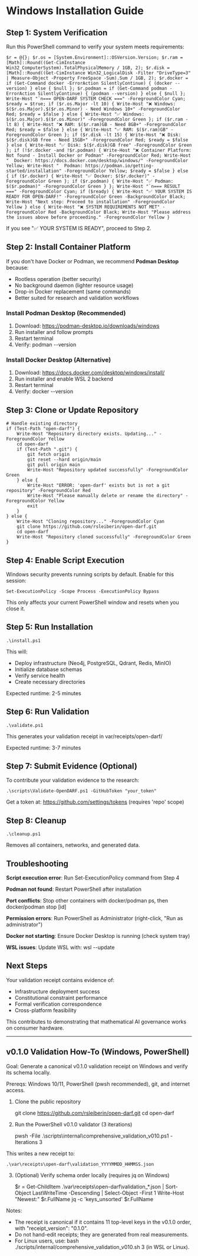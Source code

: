 # Windows Installation Guide

## Step 1: System Verification

Run this PowerShell command to verify your system meets requirements:

    $r = @{}; $r.os = [System.Environment]::OSVersion.Version; $r.ram = [Math]::Round((Get-CimInstance Win32_ComputerSystem).TotalPhysicalMemory / 1GB, 2); $r.disk = [Math]::Round((Get-CimInstance Win32_LogicalDisk -Filter "DriveType=3" | Measure-Object -Property FreeSpace -Sum).Sum / 1GB, 2); $r.docker = if (Get-Command docker -ErrorAction SilentlyContinue) { (docker --version) } else { $null }; $r.podman = if (Get-Command podman -ErrorAction SilentlyContinue) { (podman --version) } else { $null }; Write-Host "`n=== OPEN-DARF SYSTEM CHECK ===" -ForegroundColor Cyan; $ready = $true; if ($r.os.Major -lt 10) { Write-Host "❌ Windows: $($r.os.Major).$($r.os.Minor) - Need Windows 10+" -ForegroundColor Red; $ready = $false } else { Write-Host "✅ Windows: $($r.os.Major).$($r.os.Minor)" -ForegroundColor Green }; if ($r.ram -lt 8) { Write-Host "❌ RAM: $($r.ram)GB - Need 8GB+" -ForegroundColor Red; $ready = $false } else { Write-Host "✅ RAM: $($r.ram)GB" -ForegroundColor Green }; if ($r.disk -lt 15) { Write-Host "❌ Disk: $($r.disk)GB free - Need 15GB+" -ForegroundColor Red; $ready = $false } else { Write-Host "✅ Disk: $($r.disk)GB free" -ForegroundColor Green }; if (!$r.docker -and !$r.podman) { Write-Host "❌ Container Platform: Not found - Install Docker or Podman" -ForegroundColor Red; Write-Host "  Docker: https://docs.docker.com/desktop/windows/" -ForegroundColor Yellow; Write-Host "  Podman: https://podman.io/getting-started/installation" -ForegroundColor Yellow; $ready = $false } else { if ($r.docker) { Write-Host "✅ Docker: $($r.docker)" -ForegroundColor Green }; if ($r.podman) { Write-Host "✅ Podman: $($r.podman)" -ForegroundColor Green } }; Write-Host "`n=== RESULT ===" -ForegroundColor Cyan; if ($ready) { Write-Host "✅ YOUR SYSTEM IS READY FOR OPEN-DARF!" -ForegroundColor Green -BackgroundColor Black; Write-Host "Next step: Proceed to installation" -ForegroundColor Yellow } else { Write-Host "❌ SYSTEM REQUIREMENTS NOT MET" -ForegroundColor Red -BackgroundColor Black; Write-Host "Please address the issues above before proceeding." -ForegroundColor Yellow }

If you see "✅ YOUR SYSTEM IS READY", proceed to Step 2.

## Step 2: Install Container Platform

If you don't have Docker or Podman, we recommend **Podman Desktop** because:
- Rootless operation (better security)
- No background daemon (lighter resource usage)
- Drop-in Docker replacement (same commands)
- Better suited for research and validation workflows

### Install Podman Desktop (Recommended)

1. Download: https://podman-desktop.io/downloads/windows
2. Run installer and follow prompts
3. Restart terminal
4. Verify: podman --version

### Install Docker Desktop (Alternative)

1. Download: https://docs.docker.com/desktop/windows/install/
2. Run installer and enable WSL 2 backend
3. Restart terminal  
4. Verify: docker --version

## Step 3: Clone or Update Repository

    # Handle existing directory
    if (Test-Path "open-darf") {
        Write-Host "Repository directory exists. Updating..." -ForegroundColor Yellow
        cd open-darf
        if (Test-Path ".git") {
            git fetch origin
            git reset --hard origin/main
            git pull origin main
            Write-Host "Repository updated successfully" -ForegroundColor Green
        } else {
            Write-Host "ERROR: 'open-darf' exists but is not a git repository" -ForegroundColor Red
            Write-Host "Please manually delete or rename the directory" -ForegroundColor Yellow
            exit
        }
    } else {
        Write-Host "Cloning repository..." -ForegroundColor Cyan
        git clone https://github.com/rsleiberin/open-darf.git
        cd open-darf
        Write-Host "Repository cloned successfully" -ForegroundColor Green
    }

## Step 4: Enable Script Execution

Windows security prevents running scripts by default. Enable for this session:

    Set-ExecutionPolicy -Scope Process -ExecutionPolicy Bypass

This only affects your current PowerShell window and resets when you close it.

## Step 5: Run Installation

    .\install.ps1

This will:
- Deploy infrastructure (Neo4j, PostgreSQL, Qdrant, Redis, MinIO)
- Initialize database schemas
- Verify service health
- Create necessary directories

Expected runtime: 2-5 minutes

## Step 6: Run Validation

    .\validate.ps1

This generates your validation receipt in var/receipts/open-darf/

Expected runtime: 3-7 minutes

## Step 7: Submit Evidence (Optional)

To contribute your validation evidence to the research:

    .\scripts\Validate-OpenDARF.ps1 -GitHubToken "your_token"

Get a token at: https://github.com/settings/tokens (requires 'repo' scope)

## Step 8: Cleanup

    .\cleanup.ps1

Removes all containers, networks, and generated data.

## Troubleshooting

**Script execution error**: Run Set-ExecutionPolicy command from Step 4

**Podman not found**: Restart PowerShell after installation

**Port conflicts**: Stop other containers with docker/podman ps, then docker/podman stop [id]

**Permission errors**: Run PowerShell as Administrator (right-click, "Run as administrator")

**Docker not starting**: Ensure Docker Desktop is running (check system tray)

**WSL issues**: Update WSL with: wsl --update

## Next Steps

Your validation receipt contains evidence of:
- Infrastructure deployment success
- Constitutional constraint performance
- Formal verification correspondence
- Cross-platform feasibility

This contributes to demonstrating that mathematical AI governance works on consumer hardware.

---

## v0.1.0 Validation How-To (Windows, PowerShell)

Goal: Generate a canonical v0.1.0 validation receipt on Windows and verify its schema locally.

Prereqs: Windows 10/11, PowerShell (pwsh recommended), git, and internet access.

1) Clone the public repository

    git clone https://github.com/rsleiberin/open-darf.git
    cd open-darf

2) Run the PowerShell v0.1.0 validator (3 iterations)

    pwsh -File .\scripts\internal\comprehensive_validation_v010.ps1 -Iterations 3

This writes a new receipt to:

    .\var\receipts\open-darf\validation_YYYYMMDD_HHMMSS.json

3) (Optional) Verify schema order locally (requires jq on Windows)

    $r = Get-ChildItem .\var\receipts\open-darf\validation_*.json | Sort-Object LastWriteTime -Descending | Select-Object -First 1
    Write-Host "Newest:" $r.FullName
    jq -c 'keys_unsorted' $r.FullName

Notes:
- The receipt is canonical if it contains 11 top-level keys in the v0.1.0 order, with "receipt_version": "0.1.0".
- Do not hand-edit receipts; they are generated from real measurements.
- For Linux users, use: bash ./scripts/internal/comprehensive_validation_v010.sh 3 (in WSL or Linux).

